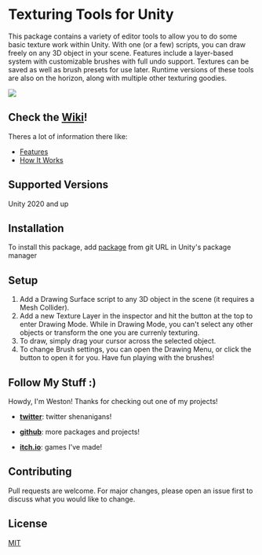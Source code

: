 # Texturing Tools for Unity

This package contains a variety of editor tools to allow you to do some basic texture work within Unity. With one (or a few) scripts, you can draw freely on any 3D object in your scene. Features include a layer-based system with customizable brushes with full undo support. Textures can be saved as well as brush presets for use later. Runtime versions of these tools are also on the horizon, along with multiple other texturing goodies.

![](https://user-images.githubusercontent.com/57042424/189714779-d1205bed-5e1a-4583-9d83-d20357e211b8.gif)


## Check the [Wiki](https://github.com/westonwright/texturing-tools-unity/wiki)!
Theres a lot of information there like:
* [Features](https://github.com/westonwright/texture-tools-unity/wiki/Features)
* [How It Works](https://github.com/westonwright/texturing-tools-unity/wiki/How-It-Works)

## Supported Versions
Unity 2020 and up

## Installation
To install this package, add [package](https://github.com/westonwright/texturing-tools-unity.git) from git URL in Unity's package manager

## Setup
1. Add a Drawing Surface script to any 3D object in the scene (it requires a Mesh Collider).  
2. Add a new Texture Layer in the inspector and hit the button at the top to enter Drawing Mode. While in Drawing Mode, you can't select any other objects or transform the one you are currenly texturing. 
3. To draw, simply drag your cursor across the selected object.
5. To change Brush settings, you can open the Drawing Menu, or click the button to open it for you. Have fun playing with the brushes!

## Follow My Stuff :)
Howdy, I'm Weston! Thanks for checking out one of my projects!

* [**twitter**](https://twitter.com/WestonWright_): twitter shenanigans!

* [**github**](https://github.com/westonwright): more packages and projects!

* [**itch.io**](https://westonwright.itch.io/): games I've made!

## Contributing
Pull requests are welcome. For major changes, please open an issue first to discuss what you would like to change.

## License
[MIT](https://github.com/westonwright/forces-and-gravity-unity/blob/main/LICENSE)
